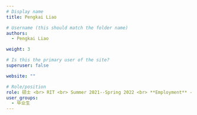 ```yaml
---
# Display name
title: Pengkai Liao

# Username (this should match the folder name)
authors:
  - Pengkai Liao

weight: 3

# Is this the primary user of the site?
superuser: false

website: ""

# Role/position
role: 硕士 <br> RIT <br> Summer 2021--Spring 2022 <br> **Employment** --   DJI <br> **Position** -- UX Designer (HMI)
user_groups:
  - 毕业生
---
```

